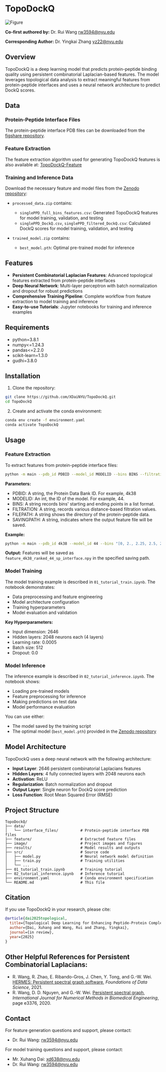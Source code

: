 # TopoDockQ

![Figure](./image/combine_all.jpg)

**Co-first authored by:** Dr. Rui Wang <rw3594@nyu.edu>

**Corresponding Author:** Dr. Yingkai Zhang <yz22@nyu.edu>

## Overview

TopoDockQ is a deep learning model that predicts protein-peptide binding quality using persistent combinatorial Laplacian-based features. The model leverages topological data analysis to extract meaningful features from protein-peptide interfaces and uses a neural network architecture to predict DockQ scores.

## Data

### Protein-Peptide Interface Files
The protein-peptide interface PDB files can be downloaded from the [figshare repository](https://figshare.com/).

### Feature Extraction
The feature extraction algorithm used for generating TopoDockQ features is also available at: [TopoDockQ-Feature](https://github.com/wangru25/TopoDockQ-Feature)

### Training and Inference Data
Download the necessary feature and model files from the [Zenodo repository](https://zenodo.org/record/15469415):

- `processed_data.zip` contains:
  - `singlePPD_full_bins_features.csv`: Generated TopoDockQ features for model training, validation, and testing
  - `singlePPD_DockQ.csv`, `singlePPD_filtered_DockQ.csv`: Calculated DockQ scores for model training, validation, and testing

- `trained_model.zip` contains:
  - `best_model.pth`: Optimal pre-trained model for inference

## Features

- **Persistent Combinatorial Laplacian Features**: Advanced topological features extracted from protein-peptide interfaces
- **Deep Neural Network**: Multi-layer perceptron with batch normalization and dropout for robust predictions
- **Comprehensive Training Pipeline**: Complete workflow from feature extraction to model training and inference
- **Easy-to-use Tutorials**: Jupyter notebooks for training and inference examples

## Requirements

- python=3.8.1
- numpy<=1.24.3
- pandas<=2.2.0
- scikit-learn=1.3.0
- gudhi=3.8.0

## Installation

1. Clone the repository:
```bash
git clone https://github.com/XDaiNYU/TopoDockQ.git
cd TopoDockQ
```

2. Create and activate the conda environment:
```bash
conda env create -f environment.yaml
conda activate TopoDockQ
```

## Usage

### Feature Extraction

To extract features from protein-peptide interface files:

```bash
python -m main --pdb_id PDBID --model_id MODELID --bins BINS --filtration FILTRATION --file_path FILEPATH --saving_path SAVINGPATH
```

**Parameters:**

- PDBID: A string, the Protein Data Bank ID. For example, 4k38
- MODELID: An int, the ID of the model. For example, 44.
- BINS: A string records bins' starting and ending points in a list format.
- FILTRATION: A string, records various distance-based filtration values. 
- FILEPATH: A string shows the directory of the protein-peptide data.
- SAVINGPATH: A string, indicates where the output feature file will be saved. 

**Example:**
```bash
python -m main --pdb_id 4k38 --model_id 44 --bins "[0, 2., 2.25, 2.5, 2.75, 3., 3.25, 3.5, 3.75, 4., 4.25, 4.5, 4.75, 5.]" --filtration "[0, 2., 2.25, 2.5, 2.75, 3., 3.25, 3.5, 3.75, 4., 4.25, 4.5, 4.75, 5.]" --file_path ./data/interface_files --saving_path ./feature
```

**Output:** Features will be saved as `feature_4k38_ranked_44_sp_interface.npy` in the specified saving path.

### Model Training

The model training example is described in `01_tutorial_train.ipynb`. The notebook demonstrates:

- Data preprocessing and feature engineering
- Model architecture configuration
- Training hyperparameters
- Model evaluation and validation

**Key Hyperparameters:**
- Input dimension: 2646
- Hidden layers: 2048 neurons each (4 layers)
- Learning rate: 0.0005
- Batch size: 512
- Dropout: 0.0

### Model Inference

The inference example is described in `02_tutorial_inference.ipynb`. The notebook shows:

- Loading pre-trained models
- Feature preprocessing for inference
- Making predictions on test data
- Model performance evaluation

You can use either:
- The model saved by the training script
- The optimal model (`best_model.pth`) provided in the [Zenodo repository](https://zenodo.org/record/15469415)

## Model Architecture

TopoDockQ uses a deep neural network with the following architecture:

- **Input Layer**: 2646 persistent combinatorial Laplacians features
- **Hidden Layers**: 4 fully connected layers with 2048 neurons each
- **Activation**: ReLU
- **Regularization**: Batch normalization and dropout
- **Output Layer**: Single neuron for DockQ score prediction
- **Loss Function**: Root Mean Squared Error (RMSE)

## Project Structure

```
TopoDockQ/
├── data/
│   └── interface_files/          # Protein-peptide interface PDB files
├── feature/                      # Extracted feature files
├── image/                        # Project images and figures
├── results/                      # Model results and outputs
├── src/                          # Source code
│   ├── model.py                  # Neural network model definition
│   ├── train.py                  # Training utilities
│   └── ...
├── 01_tutorial_train.ipynb       # Training tutorial
├── 02_tutorial_inference.ipynb   # Inference tutorial
├── environment.yaml              # Conda environment specification
└── README.md                     # This file
```

## Citation

If you use TopoDockQ in your research, please cite:

```bibtex
@article{dai2025topological,
  title={Topological Deep Learning for Enhancing Peptide-Protein Complex Prediction},
  author={Dai, Xuhang and Wang, Rui and Zhang, Yingkai},
  journal={in review},
  year={2025}
}
```

## Other Helpful References for Persistent Combinatorial Laplacians:

- R. Wang, R. Zhao, E. Ribando-Gros, J. Chen, Y. Tong, and G.-W. Wei. [HERMES: Persistent spectral graph software](https://www.aimsciences.org/article/doi/10.3934/fods.2021006), _Foundations of Data Science_, 2021.
- R. Wang, D. D. Nguyen, and G.-W. Wei. [Persistent spectral graph](https://users.math.msu.edu/users/weig/paper/p243.pdf), _International Journal for Numerical Methods in Biomedical Engineering_, page e3376, 2020.


## Contact

For feature generation questions and support, please contact:
- Dr. Rui Wang: <rw3594@nyu.edu>

For model training questions and support, please contact:
- Mr. Xuhang Dai: <xd638@nyu.edu>
- Dr. Rui Wang: <rw3594@nyu.edu>
